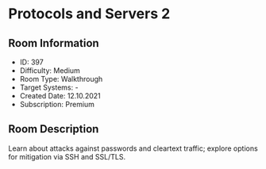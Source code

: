 ﻿# Protocols and Servers 2

## Room Information
- ID: 397
- Difficulty: Medium
- Room Type: Walkthrough
- Target Systems: -
- Created Date: 12.10.2021
- Subscription: Premium

## Room Description
Learn about attacks against passwords and cleartext traffic; explore options for mitigation via SSH and SSL/TLS.
